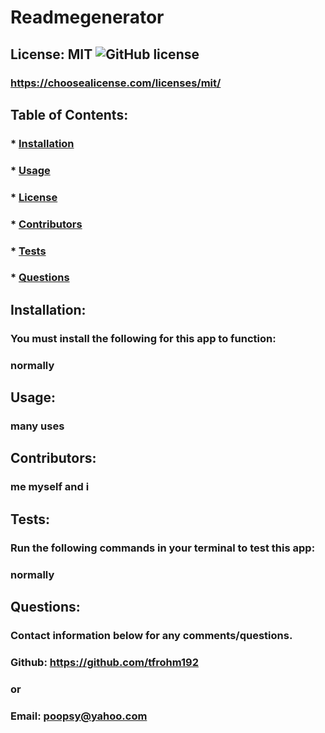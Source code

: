 
  # Readmegenerator

  ## License: MIT  ![GitHub license](https://img.shields.io/github/license/Naereen/StrapDown.js.svg)
  ### https://choosealicense.com/licenses/mit/

  ## Table of Contents:
  ###  * [Installation](#installation)
  ###  * [Usage](#usage)
  ###  * [License](#license)
  ###  * [Contributors](#contributors)
  ###  * [Tests](#tests)
  ###  * [Questions](#questions)

  ## Installation:
  ### You must install the following for this app to function:
  ### normally

  ## Usage:
  ### many uses

  ## Contributors:
  ### me myself and i

  ## Tests:
  ### Run the following commands in your terminal to test this app:
  ### normally

  ## Questions:
  ### Contact information below for any comments/questions.
  ### Github: https://github.com/tfrohm192
  ### or
  ### Email: poopsy@yahoo.com
